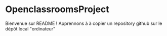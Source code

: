 # OpenclassroomsProject
Bienvenue sur README !
Apprennons à à copier un repository github sur le dépôt local "ordinateur"
